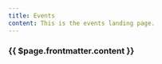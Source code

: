 ```yaml
---
title: Events
content: This is the events landing page.
---
```


<Hero :text="$page.frontmatter.title" />
<h3>{{ $page.frontmatter.content }}</h3>
